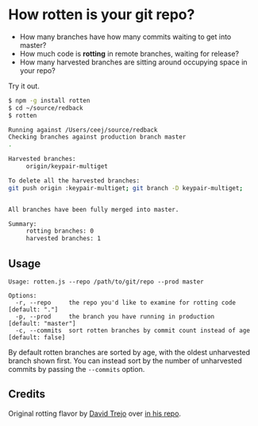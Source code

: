 # How rotten is your git repo?
- How many branches have how many commits waiting to get into master?
- How much code is **rotting** in remote branches, waiting for release?
- How many harvested branches are sitting around occupying space in your repo?

Try it out.

```sh
$ npm -g install rotten
$ cd ~/source/redback
$ rotten

Running against /Users/ceej/source/redback
Checking branches against production branch master
.

Harvested branches:
	 origin/keypair-multiget

To delete all the harvested branches:
git push origin :keypair-multiget; git branch -D keypair-multiget;


All branches have been fully merged into master.

Summary:
	 rotting branches: 0
	 harvested branches: 1
```

## Usage

```
Usage: rotten.js --repo /path/to/git/repo --prod master

Options:
  -r, --repo     the repo you'd like to examine for rotting code      [default: "."]
  -p, --prod     the branch you have running in production            [default: "master"]
  -c, --commits  sort rotten branches by commit count instead of age  [default: false]
```

By default rotten branches are sorted by age, with the oldest unharvested branch shown first. You can instead sort by the number of unharvested commits by passing the `--commits` option.

## Credits

Original rotting flavor by [David Trejo](http://dtrejo.com/) over [in his repo](https://github.com/DTrejo/rotten).
